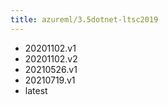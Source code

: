 ```yaml
---
title: azureml/3.5dotnet-ltsc2019
---
```

- 20201102.v1
- 20201102.v2
- 20210526.v1
- 20210719.v1
- latest
